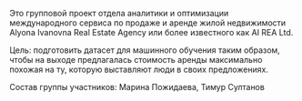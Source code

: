 Это групповой проект отдела аналитики и оптимизации международного сервиса по продаже и аренде жилой недвижимости Alyona Ivanovna Real Estate Agency или более известного как AI REA Ltd.

Цель: подготовить датасет для машинного обучения таким образом, чтобы на выходе предлагалась стоимость аренды максимально похожая на ту, которую выставляют люди в своих предложениях.

Состав группы участников:
Марина Пожидаева, Тимур Султанов
